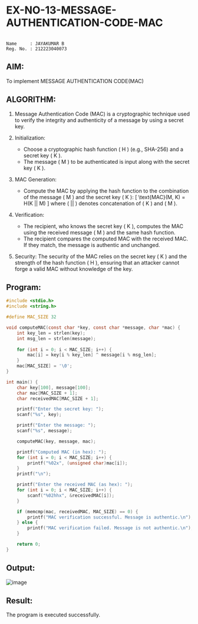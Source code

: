 # EX-NO-13-MESSAGE-AUTHENTICATION-CODE-MAC

```

Name     : JAYAKUMAR B
Reg. No. : 212223040073

```

## AIM:
To implement MESSAGE AUTHENTICATION CODE(MAC)

## ALGORITHM:

1. Message Authentication Code (MAC) is a cryptographic technique used to verify the integrity and authenticity of a message by using a secret key.

2. Initialization:
   - Choose a cryptographic hash function \( H \) (e.g., SHA-256) and a secret key \( K \).
   - The message \( M \) to be authenticated is input along with the secret key \( K \).

3. MAC Generation:
   - Compute the MAC by applying the hash function to the combination of the message \( M \) and the secret key \( K \): 
     \[
     \text{MAC}(M, K) = H(K || M)
     \]
     where \( || \) denotes concatenation of \( K \) and \( M \).

4. Verification:
   - The recipient, who knows the secret key \( K \), computes the MAC using the received message \( M \) and the same hash function.
   - The recipient compares the computed MAC with the received MAC. If they match, the message is authentic and unchanged.

5. Security: The security of the MAC relies on the secret key \( K \) and the strength of the hash function \( H \), ensuring that an attacker cannot forge a valid MAC without knowledge of the key.

## Program:

```C
#include <stdio.h>
#include <string.h>

#define MAC_SIZE 32

void computeMAC(const char *key, const char *message, char *mac) {
    int key_len = strlen(key);
    int msg_len = strlen(message);
    
    for (int i = 0; i < MAC_SIZE; i++) {
        mac[i] = key[i % key_len] ^ message[i % msg_len];
    }
    mac[MAC_SIZE] = '\0';
}

int main() {
    char key[100], message[100];
    char mac[MAC_SIZE + 1];
    char receivedMAC[MAC_SIZE + 1]; 

    printf("Enter the secret key: ");
    scanf("%s", key);

    printf("Enter the message: ");
    scanf("%s", message);

    computeMAC(key, message, mac);

    printf("Computed MAC (in hex): ");
    for (int i = 0; i < MAC_SIZE; i++) {
        printf("%02x", (unsigned char)mac[i]);
    }
    printf("\n");

    printf("Enter the received MAC (as hex): ");
    for (int i = 0; i < MAC_SIZE; i++) {
        scanf("%02hhx", &receivedMAC[i]);
    }

    if (memcmp(mac, receivedMAC, MAC_SIZE) == 0) {
        printf("MAC verification successful. Message is authentic.\n");
    } else {
        printf("MAC verification failed. Message is not authentic.\n");
    }

    return 0;
}
```

## Output:

![image](https://github.com/user-attachments/assets/ce13a65c-4d69-4533-8cfd-14e3736b26db)


## Result:
The program is executed successfully.
